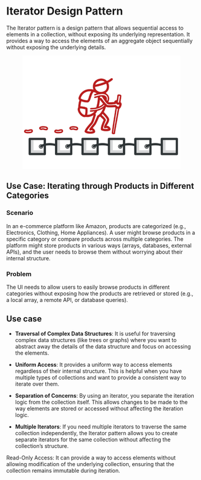 # Iterator Design Pattern 

The Iterator pattern is a design pattern that allows sequential access to elements in a collection, without exposing its underlying representation. It provides a way to access the elements of an aggregate object sequentially without exposing the underlying details.

<p align="center">
  <img src="../../static/iterator.png">
</p>

## Use Case: Iterating through Products in Different Categories

### Scenario
In an e-commerce platform like Amazon, products are categorized (e.g., Electronics, Clothing, Home Appliances). A user might browse products in a specific category or compare products across multiple categories. The platform might store products in various ways (arrays, databases, external APIs), and the user needs to browse them without worrying about their internal structure.

### Problem

The UI needs to allow users to easily browse products in different categories without exposing how the products are retrieved or stored (e.g., a local array, a remote API, or database queries).

## Use case  

* **Traversal of Complex Data Structures**: It is useful for traversing complex data structures (like trees or graphs) where you want to abstract away the details of the data structure and focus on accessing the elements.

* **Uniform Access**: It provides a uniform way to access elements regardless of their internal structure. This is helpful when you have multiple types of collections and want to provide a consistent way to iterate over them.

* **Separation of Concerns**: By using an iterator, you separate the iteration logic from the collection itself. This allows changes to be made to the way elements are stored or accessed without affecting the iteration logic.

* **Multiple Iterators**: If you need multiple iterators to traverse the same collection independently, the Iterator pattern allows you to create separate iterators for the same collection without affecting the collection’s structure.

Read-Only Access: It can provide a way to access elements without allowing modification of the underlying collection, ensuring that the collection remains immutable during iteration.
